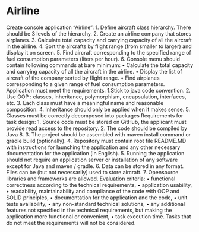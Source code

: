 # Airline
Create console application “Airline”: 1. Define aircraft class hierarchy. There should be 3 levels of the hierarchy. 2. Create an airline company that stores airplanes. 3. Calculate total capacity and carrying capacity of all the aircraft in the airline. 4. Sort the aircrafts by flight range (from smaller to larger) and display it on screen. 5. Find aircraft corresponding to the specified range of fuel consumption parameters (liters per hour).  6. Console menu should contain following commands at bare minimum: • Calculate the total capacity and carrying capacity of all the aircraft in the airline. • Display the list of aircraft of the company sorted by flight range. • Find airplanes corresponding to a given range of fuel consumption parameters.  Application must meet the requirements: 1.Stick to java code convention. 2. Use OOP : classes, inheritance, polymorphism, encapsulation, interfaces, etc. 3. Each class must have a meaningful name and reasonable composition. 4. Inheritance should only be applied when it makes sense. 5. Classes must be correctly decomposed into packages   Requirements for task design: 1. Source code must be stored on GitHub, the applicant must provide read access to the repository. 2. The code should be compiled by Java 8. 3. The project should be assembled with maven install command or gradle build (optionally). 4. Repository must contain root file README.MD with instructions for launching the application and any other necessary documentation for the application (in English). 5. Running the application should not require an application server or installation of any software except for Java and maven / gradle. 6. Data can be stored in any format.  Files can be (but not necessarily) used to store aircraft. 7. Opensource libraries and frameworks are allowed.  Evaluation criteria: • functional correctness according to the technical requirements, • application usability, • readability, maintainability and compliance of the code with OOP and SOLID principles, • documentation for the application and  the code, • unit tests availability, • any non-standard technical solutions, • any additional features not specified in the technical requirements, but making the application more functional or convenient,  • task execution time.  Tasks that do not meet the requirements will not be considered.
